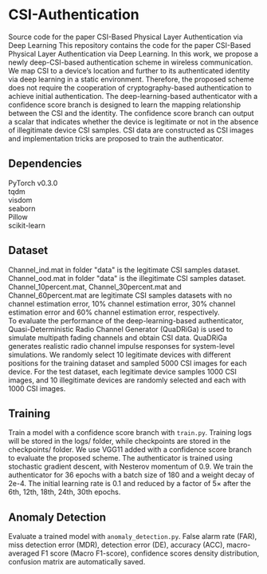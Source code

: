 # CSI-Authentication
Source code for the paper CSI-Based Physical Layer Authentication via Deep Learning
This repository contains the code for the paper CSI-Based Physical Layer Authentication via Deep Learning. In this work, we propose a newly deep-CSI-based authentication scheme in wireless communication. We map CSI to a device’s location and further to its authenticated identity via deep learning in a static environment. Therefore, the proposed scheme does not require the cooperation of cryptography-based authentication to achieve initial authentication. The deep-learning-based authenticator with a confidence score branch is designed to learn the mapping relationship between the CSI and the identity. The confidence score branch can output a scalar that indicates whether the device is legitimate or not in the absence of illegitimate device CSI samples. CSI data are constructed as CSI images and implementation tricks are proposed to train the authenticator. 

## Dependencies
PyTorch v0.3.0<br>
tqdm<br>
visdom<br>
seaborn<br>
Pillow<br>
scikit-learn<br>

## Dataset
Channel_ind.mat in folder "data" is the legitimate CSI samples dataset. Channel_ood.mat in folder "data" is the illegitimate CSI samples dataset. Channel_10percent.mat, Channel_30percent.mat and Channel_60percent.mat are legitimate CSI samples datasets with no channel estimation error, 10% channel estimation error, 30% channel estimation error and 60% channel estimation error, respectively. <br>
To evaluate the performance of the deep-learning-based authenticator, Quasi-Deterministic Radio Channel Generator (QuaDRiGa) is used to simulate multipath fading channels and obtain CSI data. QuaDRiGa generates realistic radio channel impulse responses for system-level simulations. We randomly select 10 legitimate devices with different positions for the training dataset and sampled 5000 CSI images for each device. For the test dataset, each legitimate device samples 1000 CSI images, and 10 illegitimate devices are randomly selected and each with 1000 CSI images.

## Training
Train a model with a confidence score branch with `train.py`. Training logs will be stored in the logs/ folder, while checkpoints are stored in the checkpoints/ folder.  We use VGG11 added with a confidence score branch to evaluate the proposed scheme. The authenticator is trained using stochastic gradient descent, with Nesterov momentum of 0.9. We train the authenticator for 36 epochs with a batch size of 180 and a weight decay of 2e-4. The initial learning rate is 0.1 and reduced by a factor of 5× after the 6th, 12th, 18th, 24th, 30th epochs.

## Anomaly Detection
Evaluate a trained model with `anomaly_detection.py`. False alarm rate (FAR), miss detection error (MDR), detection error (DE), accuracy (ACC), macro-averaged F1 score (Macro F1-score), confidence scores density distribution, confusion matrix are automatically saved.
